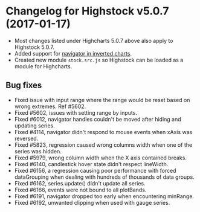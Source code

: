 # Changelog for Highstock v5.0.7 (2017-01-17)

- Most changes listed under Highcharts 5.0.7 above also apply to Highstock 5.0.7.
- Added support for [navigator in inverted charts](https://jsfiddle.net/gh/get/jquery/3.1.1/highcharts/highcharts/tree/main/samples/stock/navigator/inverted/).
- Created new module `stock.src.js` so Highstock can be loaded as a module for Highcharts.

## Bug fixes
- Fixed issue with input range where the range would be reset based on wrong extremes. Ref #5602.
- Fixed #5602, issues with setting range by inputs.
- Fixed #6012, navigator handles couldn't be moved after hiding and updating series.
- Fixed #4114, navigator didn't respond to mouse events when xAxis was reversed.
- Fixed #5823, regression caused wrong columns width when one of the series was hidden.
- Fixed #5979, wrong column width when the X axis contained breaks.
- Fixed #6140, candlestick hover state didn't respect lineWidth.
- Fixed #6156, a regression causing poor performance with forced dataGrouping when dealing with hundreds of thousands of data groups.
- Fixed #6162, series.update() didn't update all series.
- Fixed #6166, events were not bound to all plotBands.
- Fixed #6191, navigator dropped too early when encountering minRange.
- Fixed #6192, unwanted clipping when used with gauge series.